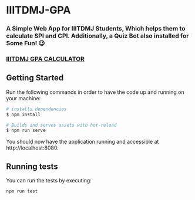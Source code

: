 # IIITDMJ-GPA

### A Simple Web App for IIITDMJ Students, Which helps them to calculate SPI and CPI. Additionally, a Quiz Bot also installed for Some Fun! 😉

### [IIITDMJ GPA CALCULATOR](https://iiitdmj-gpa.now.sh/)

## Getting Started

Run the following commands in order to have the code up and running on your machine:

``` bash
# installs dependencies
$ npm install

# Builds and serves assets with hot-reload
$ npm run serve
```

You should now have the application running and accessible at http://localhost:8080.

## Running tests

You can run the tests by executing:
``` bash
npm run test
```